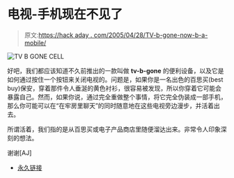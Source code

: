# 电视-手机现在不见了

> 原文:[https://hack aday . com/2005/04/28/TV-b-gone-now-b-a-mobile/](https://hackaday.com/2005/04/28/tv-b-gone-now-b-a-cellphone/)

![TV B GONE CELL](img/5dd8a319a0f2646da1b54d540d44f43a.png)

好吧，我们都应该知道不久前推出的一款叫做 **tv-b-gone** 的便利设备，以及它是如何通过按住一个按钮来关闭电视的。问题是，如果你是一名出色的百思买(best buy)保安，穿着那件令人垂涎的黄色衬衫，很容易被发现，所以你穿着它可能会暴露自己。然而，如果你说，通过完全重做整个事情，将它完全伪装成一部手机，那么你可能可以在“在牢房里聊天”的同时随意地在这些电视旁边漫步，并活着出去。

所谓活着，我们指的是从百思买或电子产品商店里随便溜达出来。非常令人印象深刻的想法。

谢谢[AJ]

*   [永久链接](http://www.beatdevice.com/blogs/wwajd/index.php?title=the_cellphone_that_killed_your_tv&more=1&c=1&tb=1&pb=1)